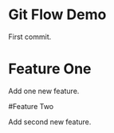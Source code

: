 # Git Flow Demo

First commit.

# Feature One

Add one new feature.

#Feature Two

Add second new feature.
